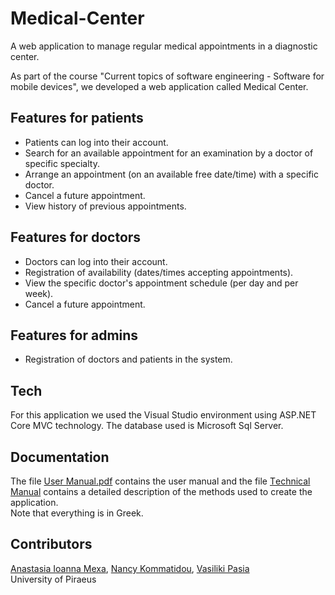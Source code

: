 # Medical-Center
A web application to manage regular medical appointments in a diagnostic center.

As part of the course "Current topics of software engineering - Software for mobile devices", we developed a web application called Medical Center.

## Features for patients
- Patients can log into their account.
- Search for an available appointment for an examination by a doctor of specific specialty.
- Arrange an appointment (on an available free date/time) with a specific doctor.
- Cancel a future appointment.
- View history of previous appointments.

## Features for doctors
- Doctors can log into their account.
- Registration of availability (dates/times accepting appointments).
- View the specific doctor's appointment schedule (per day and per week).
- Cancel a future appointment.

## Features for admins
- Registration of doctors and patients in the system.

## Tech
For this application we used the Visual Studio environment using ASP.NET Core MVC technology. The database used is Microsoft Sql Server.

## Documentation
The file [User Manual.pdf](https://github.com/anastasiamexa/Medical-Center/blob/main/User%20Manual.pdf) contains the user manual and the file
[Τechnical Μanual](https://github.com/anastasiamexa/Medical-Center/blob/main/%CE%A4echnical%20%CE%9Canual.pdf) contains a detailed description of the 
methods used to create the application. <br />
Note that everything is in Greek.

## Contributors
[Anastasia Ioanna Mexa](https://github.com/anastasiamexa), [Nancy Kommatidou](https://github.com/NancyKomm), [Vasiliki Pasia](https://github.com/VasPasia) <br />
University of Piraeus
